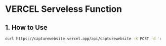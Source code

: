 # VERCEL Serveless Function

## 1. How to Use

```bash
curl https://capturewebsite.vercel.app/api/capturewebsite -X POST -d 'url=http://baidu.com&type=png&width=500&height=300&delay=0&timeout=30&fullPage=false&disableAnimations=true'
```
